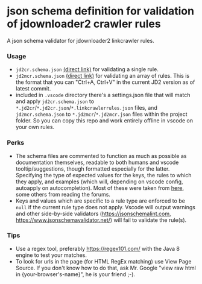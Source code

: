 # json schema definition for validation of jdownloader2 crawler rules

A json schema validator for jdownloader2 linkcrawler rules.

### Usage

- `jd2cr.schema.json` [(direct link)](https://raw.githubusercontent.com/sergxerj/jdownloader2-crawler-rule-json-schema/main/jd2cr.schema.json) for validating a single rule.
- `jd2mcr.schema.json` [(direct link)](https://raw.githubusercontent.com/sergxerj/jdownloader2-crawler-rule-json-schema/main/jd2mcr.schema.json) for validating an array of rules. This is the format that you can "Ctrl+A, Ctrl+V" in the current JD2 version as of latest commit.
- included in `.vscode` directory there's a settings.json file that will match and apply `jd2cr.schema.json` to `*.jd2cr`/`*.jd2cr.json`/`*.linkcrawlerrules.json` files, and `jd2mcr.schema.json` to `*.jd2mcr`/`*.jd2mcr.json` files within the project folder. So you can copy this repo and work entirely offline in vscode on your own rules.

### Perks

- The schema files are commented to function as much as possible as documentation themselves, readable to both humans and vscode tooltip/suggestions, though formatted especially for the latter. Specifying the type of expected values for the keys, the rules to which they apply, and examples (which will, depending on vscode config, autoapply on autocompletion). Most of these were taken from [here](https://support.jdownloader.org/Knowledgebase/Article/View/what-are-linkcrawler-rules), some others from reading the forums.
- Keys and values which are specific to a rule type are enforced to be `null` if the current rule type does not apply. Vscode will output warnings and other side-by-side validators (https://jsonschemalint.com, https://www.jsonschemavalidator.net/) will fail to validate the rule(s).

### Tips

- Use a regex tool, preferably https://regex101.com/ with the Java 8 engine to test your matches.
- To look for urls in the page (for HTML RegEx matching) use View Page Source. If you don't know how to do that, ask Mr. Google "view raw html in {your-browser's-name}", he is your friend ;-).
